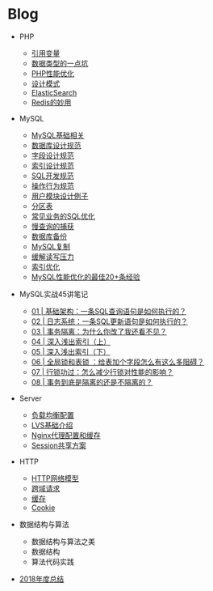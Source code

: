 # Blog
- PHP
  - [引用变量](https://github.com/ltf9651/Blog/blob/master/PHP/ReferenceVariables.md)
  - [数据类型的一点坑](https://github.com/ltf9651/Blog/blob/master/PHP/Tips.md)
  - [PHP性能优化](https://github.com/ltf9651/Blog/blob/master/PHP/PerformanceOptimization.md)
  - [设计模式](https://github.com/ltf9651/PHP-DesignPatterns)
  - [ElasticSearch](https://github.com/ltf9651/Blog/blob/master/PHP/ElasticSearch.md)
  - [Redis的妙用](https://www.toutiao.com/a6644418545998365191/?tt_from=mobile_qq&utm_campaign=client_share&timestamp=1547033403&app=news_article_lite&utm_source=mobile_qq&iid=56654969600&utm_medium=toutiao_android&group_id=6644418545998365191)

- MySQL
  - [MySQL基础相关](https://github.com/ltf9651/Blog/blob/master/MySQL/Term.md)
  - [数据库设计规范](https://github.com/ltf9651/Blog/blob/master/MySQL/DatabaseDesignNorms.md)
  - [字段设计规范](https://github.com/ltf9651/Blog/blob/master/MySQL/ColumnDesignNorms.md)
  - [索引设计规范](https://github.com/ltf9651/Blog/blob/master/MySQL/IndexDesignNorms.md)
  - [SQL开发规范](https://github.com/ltf9651/Blog/blob/master/MySQL/SQLDevelopmentNorms.md)
  - [操作行为规范](https://github.com/ltf9651/Blog/blob/master/MySQL/OperationNorms.md)
  - [用户模块设计例子](https://github.com/ltf9651/Blog/blob/master/MySQL/UserModuleDesign.md)
  - [分区表](https://github.com/ltf9651/Blog/blob/master/MySQL/PartitionTable.md)
  - [常见业务的SQL优化](https://github.com/ltf9651/Blog/blob/master/MySQL/UsualImprovement.md)
  - [慢查询的捕获](https://github.com/ltf9651/Blog/blob/master/MySQL/CatchSlowSQL.md)
  - [数据库备份](https://github.com/ltf9651/Blog/blob/master/MySQL/MySQLBak.md)
  - [MySQL复制](https://github.com/ltf9651/Blog/blob/master/MySQL/MySQLMS.md)
  - [缓解读写压力](https://github.com/ltf9651/Blog/blob/master/MySQL/RelievePressure.md)
  - [索引优化](https://github.com/ltf9651/Blog/blob/master/MySQL/BTreeHash.md)
  - [MySQL性能优化的最佳20+条经验](https://m.xiaozhumi.com/mysql/75.html)

- MySQL实战45讲笔记
  - [01 | 基础架构：一条SQL查询语句是如何执行的？](https://github.com/ltf9651/Blog/blob/master/MySQL45/01.md)
  - [02 | 日志系统：一条SQL更新语句是如何执行的？](https://github.com/ltf9651/Blog/blob/master/MySQL45/02.md)
  - [03 | 事务隔离：为什么你改了我还看不见？](https://github.com/ltf9651/Blog/blob/master/MySQL45/03.md)
  - [04 | 深入浅出索引（上）](https://github.com/ltf9651/Blog/blob/master/MySQL45/04.md)
  - [05 | 深入浅出索引（下）](https://github.com/ltf9651/Blog/blob/master/MySQL45/05.md)
  - [06 | 全局锁和表锁 ：给表加个字段怎么有这么多阻碍？](https://github.com/ltf9651/Blog/blob/master/MySQL45/06.md)
  - [07 | 行锁功过：怎么减少行锁对性能的影响？](https://github.com/ltf9651/Blog/blob/master/MySQL45/07.md)
  - [08 | 事务到底是隔离的还是不隔离的？](https://github.com/ltf9651/Blog/blob/master/MySQL45/088.md)

- Server
  - [负载均衡配置](https://github.com/ltf9651/Blog/blob/master/Server/LoadBalancingConfigInNginx.md)
  - [LVS基础介绍](https://github.com/ltf9651/Blog/blob/master/Server/LVS.md)
  - [Nginx代理配置和缓存](https://github.com/ltf9651/Blog/blob/master/Server/NginxCache.md)
  - [Session共享方案](http://www.cnblogs.com/wangtao_20/p/3395518.html#commentform)

- HTTP
  - [HTTP网络模型](https://github.com/ltf9651/Blog/blob/master/HTTP/FiveLayers.md)
  - [跨域请求](https://github.com/ltf9651/Blog/blob/master/HTTP/CORS.md)
  - [缓存](https://github.com/ltf9651/Blog/blob/master/HTTP/Cache.md)
  - [Cookie](https://github.com/ltf9651/Blog/blob/master/HTTP/Cookie.md)

- 数据结构与算法
  - 数据结构与算法之美
  - 数据结构
  - 算法代码实践

- [2018年度总结](https://github.com/ltf9651/Blog/blob/master/Summary/2018.md)